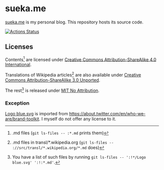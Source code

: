 # sueka.me

[sueka.me](https://sueka.me) is my personal blog. This repository hosts its source code.

[![Actions Status](https://github.com/sueka/sueka.me/workflows/.github/workflows/main.yml/badge.svg)](https://github.com/sueka/sueka.me/actions?query=workflow%3A.github%2Fworkflows%2Fmain.yml)

## Licenses

Contents[^1] are licensed under [Creative Commons Attribution-ShareAlike 4.0 International](./LICENSE).

Translations of Wikipedia articles[^2] are also available under [Creative Commons Attribution-ShareAlike 3.0 Unported](./LICENSE.CC-BY-SA-3.0).

The rest[^3] is released under [MIT No Attribution](./LICENSE.MIT-0).

[^1]: .md files (`git ls-files -- :*.md` prints them)
[^2]: .md files in transl/*.wikipedia.org (`git ls-files -- ://src/transl/*.wikipedia.org/*.md` does)
[^3]: You have a list of such files by running `git ls-files -- ':!*/Logo blue.svg' ':!:*.md'`.

### Exception

[Logo blue.svg](./src/assets/images/Logo%20blue.svg) is imported from https://about.twitter.com/en/who-we-are/brand-toolkit.  I myself do not offer any license to it.
